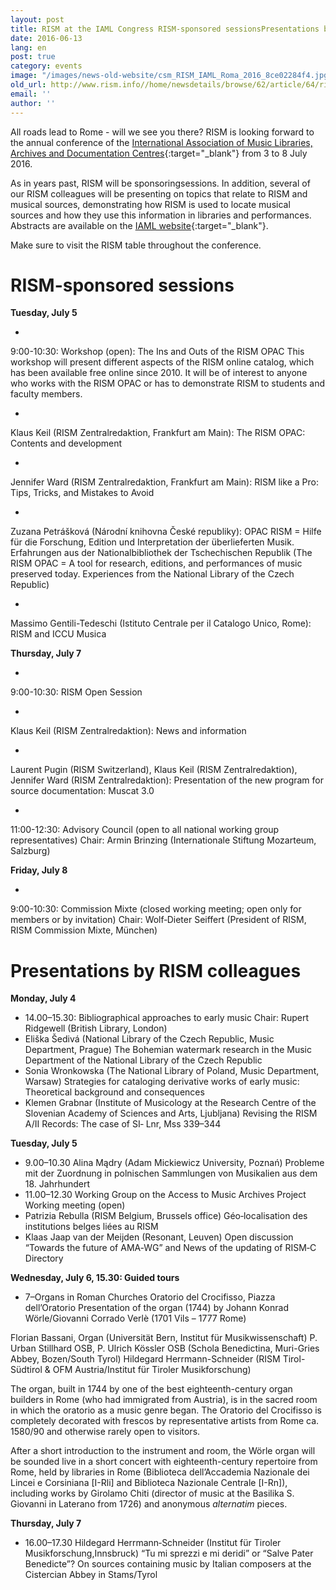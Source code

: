 ```yaml
---
layout: post
title: RISM at the IAML Congress RISM-sponsored sessionsPresentations by RISM colleagues
date: 2016-06-13
lang: en
post: true
category: events
image: "/images/news-old-website/csm_RISM_IAML_Roma_2016_8ce02284f4.jpg"
old_url: http://www.rism.info//home/newsdetails/browse/62/article/64/rism-at-the-iaml-congress.html
email: ''
author: ''
---
```


All roads lead to Rome - will we see you there? RISM is looking forward to the annual conference of the [International Association of Music Libraries, Archives and Documentation Centres](http://www.iaml2016.org/){:target="_blank"} from 3 to 8 July 2016.

As in years past, RISM will be sponsoringsessions. In addition, several of our RISM colleagues will be presenting on topics that relate to RISM and musical sources, demonstrating how RISM is used to locate musical sources and how they use this information in libraries and performances. Abstracts are available on the [IAML website](http://www.iaml.info/congresses/2016-rome){:target="_blank"}.

Make sure to visit the RISM table throughout the conference.

# RISM-sponsored sessions

**Tuesday, July 5**

-

9:00-10:30: Workshop (open): The Ins and Outs of the RISM OPAC
This workshop will present different aspects of the RISM online catalog, which has been available free online since 2010. It will be of interest to anyone who works with the RISM OPAC or has to demonstrate RISM to students and faculty members.

-

Klaus Keil (RISM Zentralredaktion, Frankfurt am Main): The RISM OPAC: Contents and development

-

Jennifer Ward (RISM Zentralredaktion, Frankfurt am Main): RISM like a Pro: Tips, Tricks, and Mistakes to Avoid

-

Zuzana Petrášková (Národní knihovna České republiky): OPAC RISM = Hilfe für die Forschung, Edition und Interpretation der überlieferten Musik. Erfahrungen aus der Nationalbibliothek der Tschechischen Republik (The RISM OPAC = A tool for research, editions, and performances of music preserved today. Experiences from the National Library of the Czech Republic)

-

Massimo Gentili-Tedeschi (Istituto Centrale per il Catalogo Unico, Rome): RISM and ICCU Musica


**Thursday, July 7**

-

9:00-10:30: RISM Open Session

-

Klaus Keil (RISM Zentralredaktion): News and information

-

Laurent Pugin (RISM Switzerland), Klaus Keil (RISM Zentralredaktion), Jennifer Ward (RISM Zentralredaktion): Presentation of the new program for source documentation: Muscat 3.0


-

11:00-12:30: Advisory Council (open to all national working group representatives)
Chair: Armin Brinzing (Internationale Stiftung Mozarteum, Salzburg)


**Friday, July 8**

-

9:00-10:30: Commission Mixte (closed working meeting; open only for members or by invitation)
Chair: Wolf‐Dieter Seiffert (President of RISM, RISM Commission Mixte, München)

# Presentations by RISM colleagues

**Monday, July 4**

- 14.00–15.30: Bibliographical approaches to early music
Chair: Rupert Ridgewell (British Library, London)
- Eliška Šedivá (National Library of the Czech Republic, Music Department, Prague)
The Bohemian watermark research in the Music Department of the National Library of the Czech Republic
- Sonia Wronkowska (The National Library of Poland, Music Department, Warsaw)
Strategies for cataloging derivative works of early music: Theoretical background and consequences
- Klemen Grabnar (Institute of Musicology at the Research Centre of the Slovenian Academy of Sciences and Arts, Ljubljana)
Revising the RISM A/II Records: The case of SI‐ Lnr, Mss 339–344

**Tuesday, July 5**

- 9.00–10.30 Alina Mądry (Adam Mickiewicz University, Poznań)
Probleme mit der Zuordnung in polnischen Sammlungen von Musikalien aus dem 18. Jahrhundert
- 11.00–12.30 Working Group on the Access to Music Archives Project
Working meeting (open)
- Patrizia Rebulla (RISM Belgium, Brussels office)
Géo‐localisation des institutions belges liées au RISM
- Klaas Jaap van der Meijden (Resonant, Leuven)
Open discussion “Towards the future of AMA‐WG” and News of the updating of RISM‐C Directory

**Wednesday, July 6, 15.30: Guided tours**

- 7–Organs in Roman Churches
Oratorio del Crocifisso, Piazza dell’Oratorio
Presentation of the organ (1744) by Johann Konrad Wörle/Giovanni Corrado Verlè (1701 Vils – 1777 Rome)

Florian Bassani, Organ (Universität Bern, Institut für Musikwissenschaft)
P. Urban Stillhard OSB, P. Ulrich Kössler OSB (Schola Benedictina, Muri-Gries Abbey, Bozen/South Tyrol)
Hildegard Herrmann-Schneider (RISM Tirol-Südtirol & OFM Austria/Institut für Tiroler Musikforschung)

The organ, built in 1744 by one of the best eighteenth-century organ builders in Rome (who had immigrated from Austria), is in the sacred room in which the oratorio as a music genre began. The Oratorio del Crocifisso is completely decorated with frescos by representative artists from Rome ca. 1580/90 and otherwise rarely open to visitors.

After a short introduction to the instrument and room, the Wörle organ will be sounded live in a short concert with eighteenth-century repertoire from Rome, held by libraries in Rome (Biblioteca dell’Accademia Nazionale dei Lincei e Corsiniana [I-Rli] and Biblioteca Nazionale Centrale [I-Rn]), including works by Girolamo Chiti (director of music at the Basilika S. Giovanni in Laterano from 1726) and anonymous _alternatim_ pieces.

**Thursday, July 7**

- 16.00–17.30
Hildegard Herrmann‐Schneider (Institut für Tiroler Musikforschung,Innsbruck)
“Tu mi sprezzi e mi deridi” or “Salve Pater Benedicte”? On sources containing music by Italian composers at the Cistercian Abbey in Stams/Tyrol

